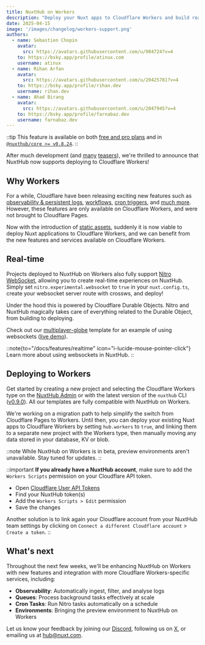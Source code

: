 ```yaml
---
title: NuxtHub on Workers
description: "Deploy your Nuxt apps to Cloudflare Workers and build real-time experiences with zero configuration."
date: 2025-04-15
image: '/images/changelog/workers-support.png'
authors:
  - name: Sebastien Chopin
    avatar:
      src: https://avatars.githubusercontent.com/u/904724?v=4
    to: https://bsky.app/profile/atinux.com
    username: atinux
  - name: Rihan Arfan
    avatar:
      src: https://avatars.githubusercontent.com/u/20425781?v=4
    to: https://bsky.app/profile/rihan.dev
    username: rihan.dev
  - name: Ahad Birang
    avatar:
      src: https://avatars.githubusercontent.com/u/2047945?v=4
    to: https://bsky.app/profile/farnabaz.dev
    username: farnabaz.dev
---
```


::tip
This feature is available on both [free and pro plans](/pricing) and in [`@nuxthub/core >= v0.8.24`](https://github.com/nuxt-hub/core/releases/tag/v0.8.24).
::

After much development (and [many](https://x.com/Atinux/status/1907552625559744865/photo/1) [teasers](https://x.com/Atinux/status/1884315020982657452/video/1)), we're thrilled to announce that NuxtHub now supports deploying to Cloudflare Workers!

## Why Workers

For a while, Cloudflare have been releasing exciting new features such as [observability & persistent logs](https://developers.cloudflare.com/workers/observability/logs/workers-logs/), [workflows](https://developers.cloudflare.com/workflows/), [cron triggers](https://developers.cloudflare.com/workers/configuration/cron-triggers/), and [much more](https://developers.cloudflare.com/workers/static-assets/migrate-from-pages/#compatibility-matrix). However, these features are only available on Cloudflare Workers, and were not brought to Cloudflare Pages.

Now with the introduction of [static assets](https://developers.cloudflare.com/workers/static-assets/), suddenly it is now viable to deploy Nuxt applications to Cloudflare Workers, and we can benefit from the new features and services available on Cloudflare Workers.

## Real-time

Projects deployed to NuxtHub on Workers also fully support [Nitro WebSocket](https://nitro.build/guide/websocket), allowing you to create real-time experiences on NuxtHub. Simply set `nitro.experimental.websocket` to `true` in your `nuxt.config.ts`, create your websocket server route with crossws, and deploy!

Under the hood this is powered by Cloudflare Durable Objects. Nitro and NuxtHub magically takes care of everything related to the Durable Object, from building to deploying.

Check out our [multiplayer-globe](https://github.com/nuxt-hub/multiplayer-globe) template for an example of using websockets ([live demo](https://multiplayer-globe.nuxthub.workers.dev/)).

::note{to="/docs/features/realtime" icon="i-lucide-mouse-pointer-click"}
Learn more about using websockets in NuxtHub.
::

## Deploying to Workers

Get started by creating a new project and selecting the Cloudflare Workers type on the [NuxtHub Admin](https://admin.hub.nuxt.com) or with the latest version of the `nuxthub` CLI ([v0.9.0](https://github.com/nuxt-hub/cli/releases)). All our templates are fully compatible with NuxtHub on Workers.

We're working on a migration path to help simplify the switch from Cloudflare Pages to Workers. Until then, you can deploy your existing Nuxt apps to Cloudflare Workers by setting `hub.workers` to `true`, and linking them to a separate new project with the Workers type, then manually moving any data stored in your database, KV or blob.

::note
While NuxtHub on Workers is in beta, preview environments aren't unavailable. Stay tuned for updates.
::

::important
**If you already have a NuxtHub account**, make sure to add the `Workers Scripts` permission on your Cloudflare API token.

- Open [Cloudflare User API Tokens](https://dash.cloudflare.com/profile/api-tokens)
- Find your NuxtHub token(s)
- Add the `Workers Scripts > Edit` permission
- Save the changes

Another solution is to link again your Cloudflare account from your NuxtHub team settings by clicking on `Connect a different Cloudflare account` > `Create a token`.
::

## What's next

Throughout the next few weeks, we'll be enhancing NuxtHub on Workers with new features and integration with more Cloudflare Workers-specific services, including:

- **Observability**: Automatically ingest, filter, and analyse logs
- **Queues**: Process background tasks effectively at scale
- **Cron Tasks**: Run Nitro tasks automatically on a schedule
- **Environments**: Bringing the preview environment to NuxtHub on Workers

Let us know your feedback by joining our [Discord](https://discord.gg/vW89dsVqBF), following us on [X](https://x.com/nuxt_hub), or emailing us at hub@nuxt.com.
